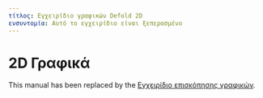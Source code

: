 ```yaml
---
τίτλος: Εγχειρίδιο γραφικών Defold 2D
ενσυντομία: Αυτό το εγχειρίδιο είναι ξεπερασμένο
---
```


# 2D Γραφικά

This manual has been replaced by the [Εγχειρίδιο επισκόπησης γραφικών](/εγχειρίδια/γραφικά).
